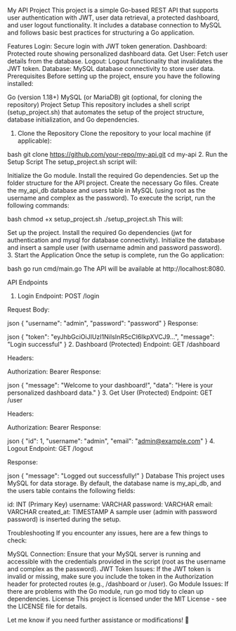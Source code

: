 My API Project
This project is a simple Go-based REST API that supports user authentication with JWT, user data retrieval, a protected dashboard, and user logout functionality. It includes a database connection to MySQL and follows basic best practices for structuring a Go application.

Features
Login: Secure login with JWT token generation.
Dashboard: Protected route showing personalized dashboard data.
Get User: Fetch user details from the database.
Logout: Logout functionality that invalidates the JWT token.
Database: MySQL database connectivity to store user data.
Prerequisites
Before setting up the project, ensure you have the following installed:

Go (version 1.18+)
MySQL (or MariaDB)
git (optional, for cloning the repository)
Project Setup
This repository includes a shell script (setup_project.sh) that automates the setup of the project structure, database initialization, and Go dependencies.

1. Clone the Repository
Clone the repository to your local machine (if applicable):

bash
git clone https://github.com/your-repo/my-api.git
cd my-api
2. Run the Setup Script
The setup_project.sh script will:

Initialize the Go module.
Install the required Go dependencies.
Set up the folder structure for the API project.
Create the necessary Go files.
Create the my_api_db database and users table in MySQL (using root as the username and complex as the password).
To execute the script, run the following commands:

bash
chmod +x setup_project.sh
./setup_project.sh
This will:

Set up the project.
Install the required Go dependencies (jwt for authentication and mysql for database connectivity).
Initialize the database and insert a sample user (with username admin and password password).
3. Start the Application
Once the setup is complete, run the Go application:

bash
go run cmd/main.go
The API will be available at http://localhost:8080.

API Endpoints
1. Login
Endpoint: POST /login

Request Body:

json
{
  "username": "admin",
  "password": "password"
}
Response:

json
{
  "token": "eyJhbGciOiJIUzI1NiIsInR5cCI6IkpXVCJ9...",
  "message": "Login successful"
}
2. Dashboard (Protected)
Endpoint: GET /dashboard

Headers:

Authorization: Bearer <token>
Response:

json
{
  "message": "Welcome to your dashboard!",
  "data": "Here is your personalized dashboard data."
}
3. Get User (Protected)
Endpoint: GET /user

Headers:

Authorization: Bearer <token>
Response:

json
{
  "id": 1,
  "username": "admin",
  "email": "admin@example.com"
}
4. Logout
Endpoint: GET /logout

Response:

json
{
  "message": "Logged out successfully!"
}
Database
This project uses MySQL for data storage. By default, the database name is my_api_db, and the users table contains the following fields:

id: INT (Primary Key)
username: VARCHAR
password: VARCHAR
email: VARCHAR
created_at: TIMESTAMP
A sample user (admin with password password) is inserted during the setup.

Troubleshooting
If you encounter any issues, here are a few things to check:

MySQL Connection: Ensure that your MySQL server is running and accessible with the credentials provided in the script (root as the username and complex as the password).
JWT Token Issues: If the JWT token is invalid or missing, make sure you include the token in the Authorization header for protected routes (e.g., /dashboard or /user).
Go Module Issues: If there are problems with the Go module, run go mod tidy to clean up dependencies.
License
This project is licensed under the MIT License - see the LICENSE file for details.

Let me know if you need further assistance or modifications! 🚀
